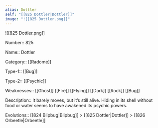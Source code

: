 ```yaml
---
alias: Dottler
self: "[[825 Dottler|Dottler]]"
image: "![[825 Dottler.png]]"
---
```


![[825 Dottler.png]]


Number:: 825

Name:: Dottler

Category:: [[Radome]]

Type-1:: [[Bug]]

Type-2:: [[Psychic]]

Weaknesses:: [[Ghost]] [[Fire]] [[Flying]] [[Dark]] [[Rock]] [[Bug]]

Description:: It barely moves, but it’s still alive. Hiding in its shell without food or water seems to have awakened its psychic powers.

Evolutions:: [[824 Blipbug|Blipbug]] > [[825 Dottler|Dottler]] > [[826 Orbeetle|Orbeetle]]
